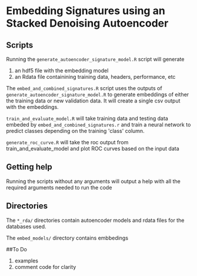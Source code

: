 # Embedding Signatures using an Stacked Denoising Autoencoder

## Scripts 

Running the `generate_autoencoder_signature_model.R` script will generate 

1) an hdf5 file with the embedding model 
2) an Rdata file containining training data, headers, performance, etc  

The `embed_and_combined_signatures.R` script uses the outputs of  `generate_autoencoder_signature_model.R` to generate embeddings of either the training data or new validation data. It will create a single csv output with the embeddings. 

`train_and_evaluate_model.R` will take training data and testing data embeded by `embed_and_combined_signatures.r` and train a neural network to predict classes depending on the training 'class' column. 

`generate_roc_curve.R` will take the roc output from train_and_evaluate_model and plot ROC curves based on the input data

## Getting help

Running the scripts without any arguments will output a help with all the required arguments needed to run the code 

## Directories 
The `*_rda/` directories contain autoencoder models and rdata files for the databases used. 

The `embed_models/` directory contains embbedings 

##To Do 
1) examples 
2) comment code for clarity 